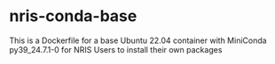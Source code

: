# nris-conda-base
This is a Dockerfile for a base Ubuntu 22.04 container with MiniConda py39_24.7.1-0 for NRIS Users to install their own packages
